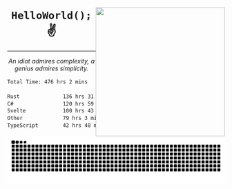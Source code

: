 <div text-align="center">
    <img src="https://i.imgur.com/h1q15Kt.gife" align="right" width="299" height="299">
    <h1 align="center"><code>HelloWorld();</code> ✌️</h1>
    <hr>
    <p align="center"><i>An idiot admires complexity, a genius admires simplicity.</i></p>
</div>

<!--START_SECTION:waka-->

```txt
Total Time: 476 hrs 2 mins

Rust              136 hrs 31 mins ██████░░░░░░░░░░░░░░░░░░░   24.60 %
C#                120 hrs 59 mins █████▒░░░░░░░░░░░░░░░░░░░   21.80 %
Svelte            100 hrs 43 mins ████▓░░░░░░░░░░░░░░░░░░░░   18.15 %
Other             79 hrs 3 mins   ███▓░░░░░░░░░░░░░░░░░░░░░   14.24 %
TypeScript        42 hrs 48 mins  ██░░░░░░░░░░░░░░░░░░░░░░░   07.71 %
```

<!--END_SECTION:waka-->

<picture>
  <source media="(prefers-color-scheme: dark)" srcset="https://raw.githubusercontent.com/Somfic/Somfic/main/github-contribution-grid-snake-dark.svg">
  <source media="(prefers-color-scheme: light)" srcset="https://raw.githubusercontent.com/Somfic/Somfic/main/github-contribution-grid-snake.svg">
  <img alt="github contribution grid snake animation" src="https://raw.githubusercontent.com/Somfic/Somfic/main/github-contribution-grid-snake.svg">
</picture>
